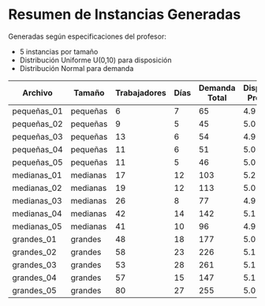 # Resumen de Instancias Generadas

Generadas según especificaciones del profesor:
- 5 instancias por tamaño
- Distribución Uniforme U(0,10) para disposición
- Distribución Normal para demanda

| Archivo | Tamaño | Trabajadores | Días | Demanda Total | Disposición Promedio |
|---------|--------|--------------|------|---------------|---------------------|
| pequeñas_01 | pequeñas | 6 | 7 | 65 | 4.9 |
| pequeñas_02 | pequeñas | 9 | 5 | 45 | 5.0 |
| pequeñas_03 | pequeñas | 13 | 6 | 54 | 4.9 |
| pequeñas_04 | pequeñas | 11 | 6 | 51 | 5.0 |
| pequeñas_05 | pequeñas | 11 | 5 | 46 | 5.0 |
| medianas_01 | medianas | 17 | 12 | 103 | 5.2 |
| medianas_02 | medianas | 19 | 12 | 113 | 5.0 |
| medianas_03 | medianas | 26 | 8 | 77 | 4.9 |
| medianas_04 | medianas | 42 | 14 | 142 | 5.1 |
| medianas_05 | medianas | 41 | 10 | 96 | 4.9 |
| grandes_01 | grandes | 48 | 18 | 177 | 5.0 |
| grandes_02 | grandes | 58 | 23 | 226 | 5.1 |
| grandes_03 | grandes | 53 | 28 | 261 | 5.1 |
| grandes_04 | grandes | 57 | 15 | 147 | 5.1 |
| grandes_05 | grandes | 80 | 27 | 255 | 5.0 |
